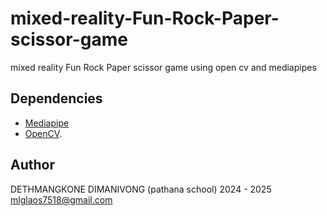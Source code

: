 # mixed-reality-Fun-Rock-Paper-scissor-game
mixed reality Fun Rock Paper scissor game using open cv and mediapipes

## Dependencies

* [Mediapipe](https://google.github.io/mediapipe/)
* [OpenCV](https://opencv.org).

## Author

DETHMANGKONE DIMANIVONG (pathana school) 2024 - 2025 mlglaos7518@gmail.com
